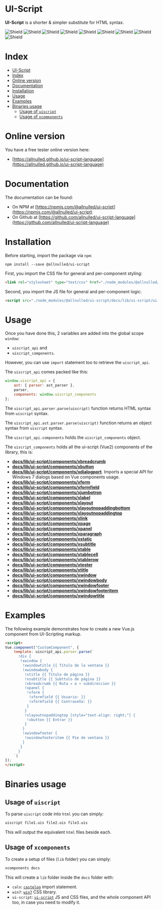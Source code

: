 # UI-Script


**UI-Script** is a shorter & simpler substitute for HTML syntax.

![Shield](https://img.shields.io/badge/Set_of_components-+20-green) ![Shield](https://img.shields.io/badge/HTML_substitute-optionally-green) ![Shield](https://img.shields.io/badge/Supports_es6_import_syntax-yes-green) ![Shield](https://img.shields.io/badge/Supports_es5_require_syntax-yes-green) ![Shield](https://img.shields.io/badge/Installable_by_command_line-2_binaries-green) ![Shield](https://img.shields.io/badge/Packed_with-browserify-green) ![Shield](https://img.shields.io/badge/Installable_via-npm-green) ![Shield](https://img.shields.io/badge/Binary_1-uiscript-green) ![Shield](https://img.shields.io/badge/Binary_2-xcomponents-green)


# Index

- [UI-Script](#ui-script)
- [Index](#index)
- [Online version](#online-version)
- [Documentation](#documentation)
- [Installation](#installation)
- [Usage](#usage)
- [Examples](#examples)
- [Binaries usage](#binaries-usage)
  - [Usage of `uiscript`](#usage-of-uiscript)
  - [Usage of `xcomponents`](#usage-of-xcomponents)

# Online version

You have a free tester online version here:

- [https://allnulled.github.io/ui-script-language](https://allnulled.github.io/ui-script-language)


# Documentation

The documentation can be found:

- On NPM at [https://npmjs.com/@allnulled/ui-script](https://npmjs.com/@allnulled/ui-script)
- On Github at [https://github.com/allnulled/ui-script-language](https://github.com/allnulled/ui-script-language)

# Installation

Before starting, import the package via `npm`:

```
npm install --save @allnulled/ui-script
```

First, you import the CSS file for general and per-component styling:

```html
<link rel="stylesheet" type="text/css" href="./node_modules/@allnulled/ui-script/docs/lib/ui-script/ui-script.css" />
```

Second, you import the JS file for general and per-component logic:

```html
<script src="./node_modules/@allnulled/ui-script/docs/lib/ui-script/ui-script.js"></script>
```

# Usage

Once you have done this, 2 variables are added into the global scope `window`:
  - `uiscript_api` and
  - `uiscript_components`.

However, you can use `import` statement too to retrieve the `uiscript_api`.

The `uiscript_api` comes packed like this:

```js
window.uiscript_api = {
    ast: { parser: ast_parser },
    parser,
    components: window.uiscript_components
};
```

The `uiscript_api.parser.parse(uiscript)` function returns HTML syntax from `uiscript` syntax.

The `uiscript_api.ast.parser.parse(uiscript)` function returns an object syntax from `uiscript` syntax.

The `uiscript_api.components` holds the `uiscript_components` object.

The `uiscript_components` holds all the ui-script (Vue2) components of the library, this is:

- [**docs/lib/ui-script/components/xbreadcrumb**](./docs/lib/ui-script/components/xbreadcrumb)
- [**docs/lib/ui-script/components/xbutton**](./docs/lib/ui-script/components/xbutton)
- [**docs/lib/ui-script/components/xdialogport**](./docs/lib/ui-script/components/xdialogport). Imports a special API for Windows 7 dialogs based on Vue components usage.
- [**docs/lib/ui-script/components/xform**](./docs/lib/ui-script/components/xform)
- [**docs/lib/ui-script/components/xformfield**](./docs/lib/ui-script/components/xformfield)
- [**docs/lib/ui-script/components/xjumbotron**](./docs/lib/ui-script/components/xjumbotron)
- [**docs/lib/ui-script/components/xlabel**](./docs/lib/ui-script/components/xlabel)
- [**docs/lib/ui-script/components/xlayout**](./docs/lib/ui-script/components/xlayout)
- [**docs/lib/ui-script/components/xlayoutnopaddingbottom**](./docs/lib/ui-script/components/xlayoutnopaddingbottom)
- [**docs/lib/ui-script/components/xlayoutnopaddingtop**](./docs/lib/ui-script/components/xlayoutnopaddingtop)
- [**docs/lib/ui-script/components/xlink**](./docs/lib/ui-script/components/xlink)
- [**docs/lib/ui-script/components/xpage**](./docs/lib/ui-script/components/xpage)
- [**docs/lib/ui-script/components/xpanel**](./docs/lib/ui-script/components/xpanel)
- [**docs/lib/ui-script/components/xparagraph**](./docs/lib/ui-script/components/xparagraph)
- [**docs/lib/ui-script/components/xstatic**](./docs/lib/ui-script/components/xstatic)
- [**docs/lib/ui-script/components/xsubtitle**](./docs/lib/ui-script/components/xsubtitle)
- [**docs/lib/ui-script/components/xtable**](./docs/lib/ui-script/components/xtable)
- [**docs/lib/ui-script/components/xtablecell**](./docs/lib/ui-script/components/xtablecell)
- [**docs/lib/ui-script/components/xtablerow**](./docs/lib/ui-script/components/xtablerow)
- [**docs/lib/ui-script/components/xtester**](./docs/lib/ui-script/components/xtester)
- [**docs/lib/ui-script/components/xtitle**](./docs/lib/ui-script/components/xtitle)
- [**docs/lib/ui-script/components/xwindow**](./docs/lib/ui-script/components/xwindow)
- [**docs/lib/ui-script/components/xwindowbody**](./docs/lib/ui-script/components/xwindowbody)
- [**docs/lib/ui-script/components/xwindowfooter**](./docs/lib/ui-script/components/xwindowfooter)
- [**docs/lib/ui-script/components/xwindowfooteritem**](./docs/lib/ui-script/components/xwindowfooteritem)
- [**docs/lib/ui-script/components/xwindowtitle**](./docs/lib/ui-script/components/xwindowtitle)

# Examples

The following example demonstrates how to create a new Vue.js component from UI-Scripting markup.

```html
<script>
Vue.component("CustomComponent", {
    template: uiscript_api.parser.parse(`
      !div {
       !xwindow {
        !xwindowtitle {{ Título de la ventana }}
        !xwindowbody {
         !xtitle {{ Título de página }}
         !xsubtitle {{ Subttulo de página }}
         !xbreadcrumb {{ Ruta » a » subdireccion }}
         !xpanel {
          !xform {
           !xformfield {{ Usuario: }}
           !xformfield {{ Contraseña: }}
          }
         }
         !xlayoutnopaddingtop [style="text-align: right;"] {
          !xbutton {{ Entrar }}
         }
        }
        !xwindowfooter {
         !xwindowfooteritem {{ Pie de ventana }}
        }
       }
      }
    `)
});
</script>
```

# Binaries usage

## Usage of `uiscript`

To parse `uiscript` code into `html` you can simply:

```sh
uiscript file1.uis file2.uis file3.uis
```

This will output the equivalent `html` files beside each.

## Usage of `xcomponents`

To create a setup of files (`lib` folder) you can simply:

```sh
xcomponents docs
```

This will create a `lib` folder inside the `docs` folder with:

  - `calo`: [`castelog`](https://github.com/allnulled/castelog) import statement.
  - `win7`: [`win7`](https://khang-nd.github.io/7.css/) CSS library.
  - `ui-script`: [`ui-script`](.) JS and CSS files, and the whole component API too, in case you need to modify it.
